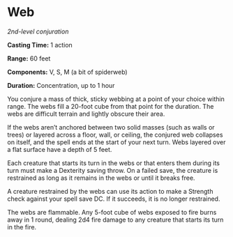 <title>Web</title>

# Web

_2nd-level conjuration_

**Casting Time:** 1 action

**Range:** 60 feet

**Components:** V, S, M (a bit of spiderweb)

**Duration:** Concentration, up to 1 hour


You conjure a mass of thick, sticky webbing
at a point of your choice within range. The
webs fill a 20-foot cube from that point for
the duration. The webs are difficult terrain
and lightly obscure their area.

If the webs aren’t anchored between two solid
masses (such as walls or trees) or layered
across a floor, wall, or ceiling, the
conjured web collapses on itself, and the
spell ends at the start of your next turn.
Webs layered over a flat surface have a depth
of 5 feet.

Each creature that starts its turn in the
webs or that enters them during its turn must
make a Dexterity saving throw. On a failed
save, the creature is restrained as long as
it remains in the webs or until it breaks
free.

A creature restrained by the webs can use its
action to make a Strength check against your
spell save DC. If it succeeds, it is no
longer restrained.

The webs are flammable. Any 5-foot cube of
webs exposed to fire burns away in 1 round,
dealing 2d4 fire damage to any creature that
starts its turn in the fire.



